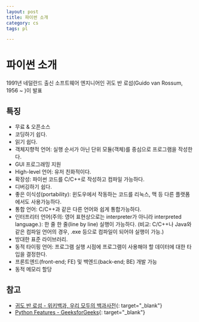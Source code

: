 ```yaml
---
layout: post
title: 파이썬 소개
category: cs
tags: pl

---
```


# 파이썬 소개
1991년 네덜란드 출신 소프트웨어 엔지니어인 귀도 반 로섬(Guido van Rossum, 1956 ~ )이 발표

## 특징
  - 무료 & 오픈소스
  - 코딩하기 쉽다.
  - 읽기 쉽다.
  - 객체지향적 언어: 실행 순서가 아닌 단위 모듈(객체)를 중심으로 프로그램을 작성한다.
  - GUI 프로그래밍 지원
  - High-level 언어: 유저 친화적이다.
  - 확장성: 파이썬 코드를 C/C++로 작성하고 컴파일 가능하다.
  - 디버깅하기 쉽다.
  - 좋은 이식성(portability): 윈도우에서 작동하는 코드를 리눅스, 맥 등 다른 플랫폼에서도 사용가능하다.
  - 통합 언어: C/C++과 같은 다른 언어와 쉽게 통합가능하다.
  - 인터프리터 언어(주의: 영어 표현상으로는 interpreter가 아니라 interpreted language.): 한 줄 한 줄(line by line) 실행이 가능하다. (비교: C/C++나 Java와 같은 컴파일 언어의 경우, .exe 등으로 컴파일이 되어야 실행이 가능.)
  - 방대한 표준 라이브러리.
  - 동적 타이핑 언어: 프로그램 실행 시점에 프로그램이 사용해야 할 데이터에 대한 타입을 결정한다.
  - 프론트엔드(front-end; FE) 및 백엔드(back-end; BE) 개발 가능
  - 동적 메모리 할당

## 참고
- [귀도 반 로섬 - 위키백과, 우리 모두의 백과사전](https://ko.wikipedia.org/wiki/%EA%B7%80%EB%8F%84_%EB%B0%98_%EB%A1%9C%EC%84%AC){: target="_blank"}
- [Python Features - GeeksforGeeks](https://www.geeksforgeeks.org/python-features/){: target="_blank"}
